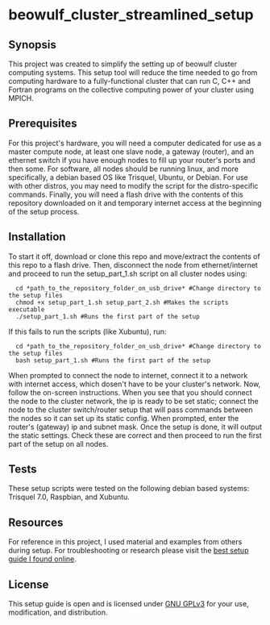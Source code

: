 # beowulf_cluster_streamlined_setup


## Synopsis

This project was created to simplify the setting up of beowulf cluster computing systems. This setup tool will reduce the time needed to go from computing hardware to a fully-functional cluster that can run C, C++ and Fortran programs on the collective computing power of your cluster using MPICH. 

## Prerequisites

For this project's hardware, you will need a computer dedicated for use as a master compute node, at least one slave node, a gateway (router), and an ethernet switch if you have enough nodes to fill up your router's ports and then some. For software, all nodes should be running linux, and more specifically, a debian based OS like Trisquel, Ubuntu, or Debian. For use with other distros, you may need to modify the script for the distro-specific commands. Finally, you will need a flash drive with the contents of this repository downloaded on it and temporary internet access at the beginning of the setup process. 

## Installation

To start it off, download or clone this repo and move/extract the contents of this repo to a flash drive. Then, disconnect the node from ethernet/internet and proceed to run the setup_part_1.sh script on all cluster nodes using:

      cd *path_to_the_repository_folder_on_usb_drive* #Change directory to the setup files
      chmod +x setup_part_1.sh setup_part_2.sh #Makes the scripts executable
      ./setup_part_1.sh #Runs the first part of the setup
      
If this fails to run the scripts (like Xubuntu), run:
      
      cd *path_to_the_repository_folder_on_usb_drive* #Change directory to the setup files
      bash setup_part_1.sh #Runs the first part of the setup
      
When prompted to connect the node to internet, connect it to a network with internet access, which dosen't have to be your cluster's network. Now, follow the on-screen instructions. When you see that you should connect the node to the cluster network, the ip is ready to be set static; connect the node to the cluster switch/router setup that will pass commands between the nodes so it can set up its static config. When prompted, enter the router's (gateway) ip and subnet mask. Once the setup is done, it will output the static settings. Check these are correct and then proceed to run the first part of the setup on all nodes. 



      



## Tests

These setup scripts were tested on the following debian based systems: Trisquel 7.0, Raspbian, and Xubuntu.

## Resources

For reference in this project, I used material and examples from others during setup. For troubleshooting or research please visit the [best setup guide I found online](https://hemprasad.wordpress.com/2014/12/25/building-a-beowulf-cluster-with-ubuntu/). 

## License

This setup guide is open and is licensed under [GNU GPLv3](https://www.gnu.org/licenses/gpl-3.0.en.html) for your use, modification, and distribution.

